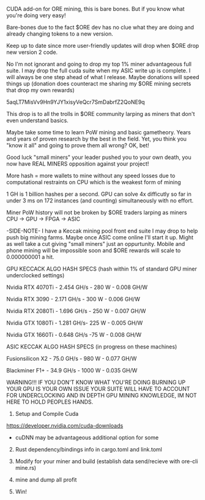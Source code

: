 CUDA add-on for ORE mining, this is bare bones. But if you know what you're doing very easy!

Bare-bones due to the fact $ORE dev has no clue what they are doing and already changing tokens to a new version.

Keep up to date since more user-friendly updates will drop when $ORE drop new version 2 code.

No I'm not ignorant and going to drop my top 1% miner advantageous full suite. I may drop the full cuda suite when my ASIC write up is complete. 
I will always be one step ahead of what I release. Maybe donations will speed things up (donation does counteract me sharing my $ORE mining secrets that drop my own rewards) 

5aqLT7MisVv9Hn9YJY1xisyVeQcr7SmDabrfZ2QoNE9q


This drop is to all the trolls in $ORE community larping as miners that don't even understand basics.

Maybe take some time to learn PoW mining and basic gametheory. Years and years of proven research by the best in the field.
Yet, you think you "know it all" and going to prove them all wrong? OK, bet!

Good luck "small miners" your leader pushed you to your own death, you now have REAL MINERS opposition against your project!

More hash = more wallets to mine without any speed losses due to computational restraints on CPU which is the weakest form of mining 

1 GH is 1 billion hashes per a second. GPU can solve 4x difficutly so far in under 3 ms on 172 instances (and counting) simultaneously with no effort.

Miner PoW history will not be broken by $ORE traders larping as miners CPU -> GPU -> FPGA -> ASIC

-SIDE-NOTE-
I have a Keccak mining pool front end suite I may drop to help push big mining farms. Maybe once ASIC come online
I'll start it up.  Might as well take a cut giving "small miners" just an oppurtunity. Mobile and phone mining will be impossible soon
and $ORE rewards will scale to 0.000000001 a hit.


GPU KECCACK ALGO HASH SPECS (hash within 1% of standard GPU miner underclocked settings)

Nvidia RTX 4070Ti - 2.454 GH/s - 280 W - 0.008 GH/W

Nvidia RTX 3090 - 2.171 GH/s - 300 W - 0.006 GH/W

Nvidia RTX 2080Ti - 1.696 GH/s - 250 W - 0.007 GH/W

Nvidia GTX 1080Ti - 1.281 GH/s- 225 W - 0.005 GH/W

Nvidia GTX 1660Ti - 0.648 GH/s -75 W - 0.008 GH/W


ASIC KECCAK ALGO HASH SPECS (in progress on these machines)

Fusionsilicon X2 - 75.0 GH/s - 980 W - 0.077 GH/W

Blackminer F1+ - 34.9 GH/s - 1000 W - 0.035 GH/W



WARNING!!! IF YOU DON'T KNOW WHAT YOU'RE DOING BURNING UP YOUR GPU IS YOUR OWN ISSUE
YOUR SUITE WILL HAVE TO ACCOUNT FOR UNDERCLOCKING AND IN DEPTH GPU MINING KNOWLEDGE, 
IM NOT HERE TO HOLD PEOPLES HANDS. 

1. Setup and Compile Cuda

https://developer.nvidia.com/cuda-downloads

* cuDNN may be advantageous additional option for some

2. Rust dependency/bindings info in cargo.toml and link.toml

3. Modify for your miner and build (establish data send/recieve with ore-cli mine.rs)

4. mine and dump all profit

5. Win!
